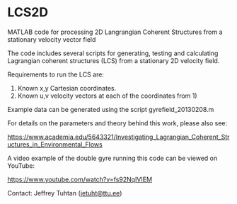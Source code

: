 # LCS2D
MATLAB code for processing 2D Langrangian Coherent Structures from a stationary velocity vector field

The code includes several scripts for generating, testing and calculating Lagrangian coherent structures (LCS) from a stationary 2D velocity field.

Requirements to run the LCS are:

1) Known x,y Cartesian coordinates.
2) Known u,v velocity vectors at each of the coordinates from 1)

Example data can be generated using the script gyrefield_20130208.m

For details on the parameters and theory behind this work, please also see:

https://www.academia.edu/5643321/Investigating_Lagrangian_Coherent_Structures_in_Environmental_Flows

A video example of the double gyre running this code can be viewed on YouTube:

https://www.youtube.com/watch?v=fs92NqIVIEM

Contact: Jeffrey Tuhtan (jetuht@ttu.ee)
